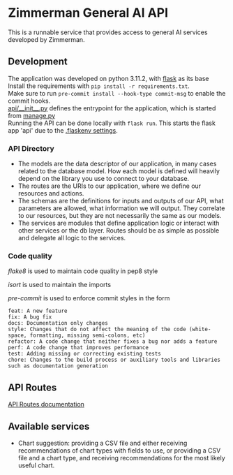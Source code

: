 # Zimmerman General AI API
This is a runnable service that provides access to general AI services developed by Zimmerman.

## Development
The application was developed on python 3.11.2, with [flask](https://flask.palletsprojects.com/en/2.2.x/) as its base<br />
Install the requirements with `pip install -r requirements.txt`.<br />
Make sure to run `pre-commit install --hook-type commit-msg` to enable the commit hooks.<br />
[api/\_\_init\_\_.py](api/__init__.py) defines the entrypoint for the application, which is started from [manage.py](manage.py)<br />
Running the API can be done locally with `flask run`. This starts the flask app 'api' due to the [.flaskenv settings](.flaskenv).<br />

### API Directory
- The models are the data descriptor of our application, in many cases related to the database model. How each model is defined will heavily depend on the library you use to connect to your database.
- The routes are the URIs to our application, where we define our resources and actions.
- The schemas are the definitions for inputs and outputs of our API, what parameters are allowed, what information we will output. They correlate to our resources, but they are not necessarily the same as our models.
- The services are modules that define application logic or interact with other services or the db layer. Routes should be as simple as possible and delegate all logic to the services.

### Code quality
*flake8* is used to maintain code quality in pep8 style

*isort* is used to maintain the imports

*pre-commit* is used to enforce commit styles in the form
```
feat: A new feature
fix: A bug fix
docs: Documentation only changes
style: Changes that do not affect the meaning of the code (white-space, formatting, missing semi-colons, etc)
refactor: A code change that neither fixes a bug nor adds a feature
perf: A code change that improves performance
test: Adding missing or correcting existing tests
chore: Changes to the build process or auxiliary tools and libraries such as documentation generation
```

## API Routes
[API Routes documentation](api/routes/README.md)

## Available services
- Chart suggestion: providing a CSV file and either receiving recommendations of chart types with fields to use, or providing a CSV file and a chart type, and receiving recommendations for the most likely useful chart.
